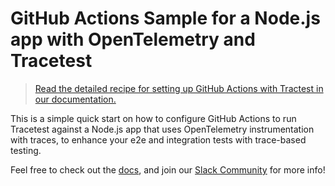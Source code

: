 # GitHub Actions Sample for a Node.js app with OpenTelemetry and Tracetest

> [Read the detailed recipe for setting up GitHub Actions with Tractest in our documentation.](https://docs.tracetest.io/ci-cd-automation/github-actions-pipeline-with-secrets)

This is a simple quick start on how to configure GitHub Actions to run Tracetest against a Node.js app that uses OpenTelemetry instrumentation with traces, to enhance your e2e and integration tests with trace-based testing.

Feel free to check out the [docs](https://docs.tracetest.io/), and join our [Slack Community](https://dub.sh/tracetest-community) for more info!
